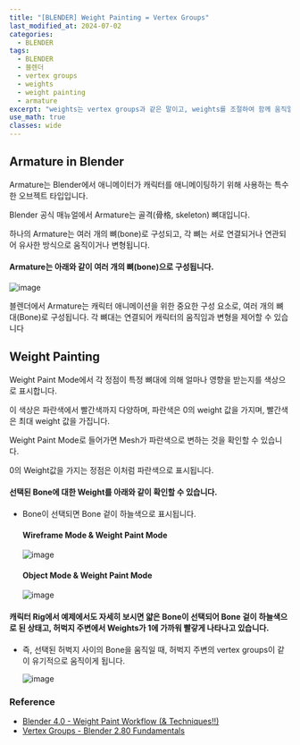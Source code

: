 ```yaml
---
title: "[BLENDER] Weight Painting = Vertex Groups"
last_modified_at: 2024-07-02
categories:
  - BLENDER
tags:
  - BLENDER
  - 블렌더
  - vertex groups
  - weights
  - weight painting
  - armature
excerpt: "weights는 vertex groups과 같은 말이고, weights를 조절하여 함께 움직일 vertex groups를 만듭니다."
use_math: true
classes: wide
---
```


## Armature in Blender

Armature는 Blender에서 애니메이터가 캐릭터를 애니메이팅하기 위해 사용하는 특수한 오브젝트 타입입니다. 

Blender 공식 매뉴얼에서 Armature는 골격(骨格, skeleton) 뼈대입니다. 

하나의 Armature는 여러 개의 뼈(bone)로 구성되고, 각 뼈는 서로 연결되거나 연관되어 유사한 방식으로 움직이거나 변형됩니다.

#### Armature는 아래와 같이 여러 개의 뼈(bone)으로 구성됩니다.

![image](https://github.com/sandokim/sandokim.github.io/assets/74639652/2f4770ba-3dd2-4cde-af72-d97e29d7a89f)

블렌더에서 Armature는 캐릭터 애니메이션을 위한 중요한 구성 요소로, 여러 개의 뼈대(Bone)로 구성됩니다. 각 뼈대는 연결되어 캐릭터의 움직임과 변형을 제어할 수 있습니다

## Weight Painting

Weight Paint Mode에서 각 정점이 특정 뼈대에 의해 얼마나 영향을 받는지를 색상으로 표시합니다. 

이 색상은 파란색에서 빨간색까지 다양하며, 파란색은 0의 weight 값을 가지며, 빨간색은 최대 weight 값을 가집니다.

Weight Paint Mode로 들어가면 Mesh가 파란색으로 변하는 것을 확인할 수 있습니다. 

0의 Weight값을 가지는 정점은 이처럼 파란색으로 표시됩니다.﻿

#### 선택된 Bone에 대한 Weight를 아래와 같이 확인할 수 있습니다.
- Bone이 선택되면 Bone 겉이 하늘색으로 표시됩니다.
  #### Wireframe Mode & Weight Paint Mode
  ![image](https://github.com/sandokim/sandokim.github.io/assets/74639652/6aa55071-0803-45f1-989a-93d7e6f5ec3b)
  #### Object Mode & Weight Paint Mode
  ![image](https://github.com/sandokim/sandokim.github.io/assets/74639652/33e69658-ff8d-48f9-a4df-d4acb7b1a221)

#### 캐릭터 Rig에서 예제에서도 자세히 보시면 얇은 Bone이 선택되어 Bone 겉이 하늘색으로 된 상태고, 허벅지 주변에서 Weights가 1에 가까워 빨갛게 나타나고 있습니다.
- 즉, 선택된 허벅지 사이의 Bone을 움직일 때, 허벅지 주변의 vertex groups이 같이 유기적으로 움직이게 됩니다.
  
  ![image](https://github.com/sandokim/sandokim.github.io/assets/74639652/43c7236c-92c8-4e15-a870-58c97450934c)


### Reference
- [Blender 4.0 - Weight Paint Workflow (& Techniques!!)](https://www.youtube.com/watch?v=PLWv9yjVaoU)
- [Vertex Groups - Blender 2.80 Fundamentals](https://www.youtube.com/watch?v=dKZrzG5r13g)

